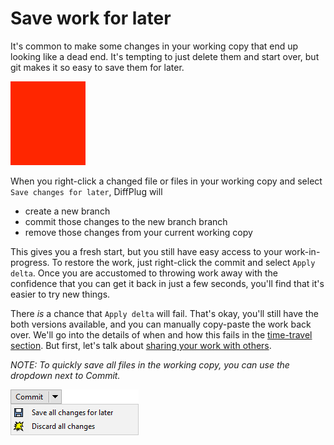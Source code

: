 # Save work for later

It's common to make some changes in your working copy that end up looking like a dead end. It's tempting to just delete them and start over, but git makes it so easy to save them for later.

![Save some changes for later, put them back in](TODO.png)

When you right-click a changed file or files in your working copy and select `Save changes for later`, DiffPlug will

- create a new branch
- commit those changes to the new branch branch
- remove those changes from your current working copy

This gives you a fresh start, but you still have easy access to your work-in-progress. To restore the work, just right-click the commit and select `Apply delta`. Once you are accustomed to throwing work away with the confidence that you can get it back in just a few seconds, you'll find that it's easier to try new things.

There *is* a chance that `Apply delta` will fail. That's okay, you'll still have the both versions available, and you can manually copy-paste the work back over. We'll go into the details of when and how this fails in the [time-travel section](../../time-travel/). But first, let's talk about [sharing your work with others](../../share).

*NOTE: To quickly save all files in the working copy, you can use the dropdown next to Commit.*

![Stash](stash-all.png)
